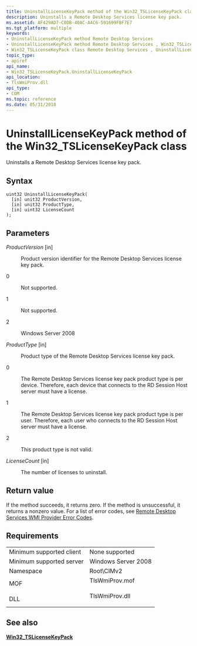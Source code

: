 ```yaml
---
title: UninstallLicenseKeyPack method of the Win32_TSLicenseKeyPack class
description: Uninstalls a Remote Desktop Services license key pack.
ms.assetid: AF429AD7-C0DB-40AC-A4C6-591699FBF7E7
ms.tgt_platform: multiple
keywords:
- UninstallLicenseKeyPack method Remote Desktop Services
- UninstallLicenseKeyPack method Remote Desktop Services , Win32_TSLicenseKeyPack class
- Win32_TSLicenseKeyPack class Remote Desktop Services , UninstallLicenseKeyPack method
topic_type:
- apiref
api_name:
- Win32_TSLicenseKeyPack.UninstallLicenseKeyPack
api_location:
- TlsWmiProv.dll
api_type:
- COM
ms.topic: reference
ms.date: 05/31/2018
---
```


# UninstallLicenseKeyPack method of the Win32\_TSLicenseKeyPack class

Uninstalls a Remote Desktop Services license key pack.

## Syntax


```mof
uint32 UninstallLicenseKeyPack(
  [in] unit32 ProductVersion,
  [in] unit32 ProductType,
  [in] uint32 LicenseCount
);
```



## Parameters

<dl> <dt>

*ProductVersion* \[in\]
</dt> <dd>

Product version identifier for the Remote Desktop Services license key pack.

<dt>

0
</dt> <dd>

Not supported.

</dd> <dt>

1
</dt> <dd>

Not supported.

</dd> <dt>

2
</dt> <dd>

Windows Server 2008

</dd> </dl> </dd> <dt>

*ProductType* \[in\]
</dt> <dd>

Product type of the Remote Desktop Services license key pack.

<dt>

0
</dt> <dd>

The Remote Desktop Services license key pack product type is per device. Therefore, each device that connects to the RD Session Host server must have a license.

</dd> <dt>

1
</dt> <dd>

The Remote Desktop Services license key pack product type is per user. Therefore, each user who connects to the RD Session Host server must have a license.

</dd> <dt>

2
</dt> <dd>

This product type is not valid.

</dd> </dl> </dd> <dt>

*LicenseCount* \[in\]
</dt> <dd>

The number of licenses to uninstall.

</dd> </dl>

## Return value

If the method succeeds, it returns zero. If the method is unsuccessful, it returns a nonzero value. For a list of error codes, see [Remote Desktop Services WMI Provider Error Codes](terminal-services-wmi-provider-error-codes.md).

## Requirements



|                                     |                                                                                           |
|-------------------------------------|-------------------------------------------------------------------------------------------|
| Minimum supported client<br/> | None supported<br/>                                                                 |
| Minimum supported server<br/> | Windows Server 2008<br/>                                                            |
| Namespace<br/>                | Root\\CIMv2<br/>                                                                    |
| MOF<br/>                      | <dl> <dt>TlsWmiProv.mof</dt> </dl> |
| DLL<br/>                      | <dl> <dt>TlsWmiProv.dll</dt> </dl> |



## See also

<dl> <dt>

[**Win32\_TSLicenseKeyPack**](win32-tslicensekeypack.md)
</dt> </dl>

 

 





